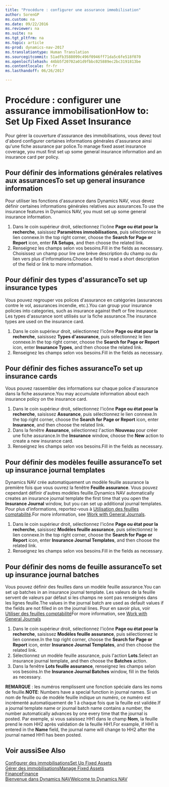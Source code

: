 ```yaml
---
title: "Procédure : configurer une assurance immobilisation"
author: SorenGP
ms.custom: na
ms.date: 09/22/2016
ms.reviewer: na
ms.suite: na
ms.tgt_pltfrm: na
ms.topic: article
ms-prod: dynamics-nav-2017
ms.translationtype: Human Translation
ms.sourcegitcommit: 51adfb3588099c496f0946ff71da5c6fe518f070
ms.openlocfilehash: 44bb5f20702a01d9fbbc025889ec2bc3191813be
ms.contentlocale: fr-fr
ms.lasthandoff: 06/26/2017

---
```


# <a name="how-to-set-up-fixed-asset-insurance"></a><span data-ttu-id="be34c-102">Procédure : configurer une assurance immobilisation</span><span class="sxs-lookup"><span data-stu-id="be34c-102">How to: Set Up Fixed Asset Insurance</span></span>
<span data-ttu-id="be34c-103">Pour gérer la couverture d'assurance des immobilisations, vous devez tout d'abord configurer certaines informations générales d'assurance ainsi qu'une fiche assurance par police.</span><span class="sxs-lookup"><span data-stu-id="be34c-103">To manage fixed asset insurance coverage, you must first set up some general insurance information and an insurance card per policy.</span></span>

## <a name="to-set-up-general-insurance-information"></a><span data-ttu-id="be34c-104">Pour définir des informations générales relatives aux assurances</span><span class="sxs-lookup"><span data-stu-id="be34c-104">To set up general insurance information</span></span>  
<span data-ttu-id="be34c-105">Pour utiliser les fonctions d'assurance dans Dynamics NAV, vous devez définir certaines informations générales relatives aux assurances.</span><span class="sxs-lookup"><span data-stu-id="be34c-105">To use the insurance features in Dynamics NAV, you must set up some general insurance information.</span></span>  
1. <span data-ttu-id="be34c-106">Dans le coin supérieur droit, sélectionnez l'icône **Page ou état pour la recherche**, saisissez **Paramètres immobilisations**, puis sélectionnez le lien connexe.</span><span class="sxs-lookup"><span data-stu-id="be34c-106">In the top right corner, choose the **Search for Page or Report** icon, enter **FA Setups**, and then choose the related link.</span></span>  
2. <span data-ttu-id="be34c-107">Renseignez les champs selon vos besoins.</span><span class="sxs-lookup"><span data-stu-id="be34c-107">Fill in the fields as necessary.</span></span> <span data-ttu-id="be34c-108">Choisissez un champ pour lire une brève description du champ ou du lien vers plus d'informations.</span><span class="sxs-lookup"><span data-stu-id="be34c-108">Choose a field to read a short description of the field or link to more information.</span></span>  

## <a name="to-set-up-insurance-types"></a><span data-ttu-id="be34c-109">Pour définir des types d'assurance</span><span class="sxs-lookup"><span data-stu-id="be34c-109">To set up insurance types</span></span>  
<span data-ttu-id="be34c-110">Vous pouvez regrouper vos polices d'assurance en catégories (assurances contre le vol, assurances incendie, etc.).</span><span class="sxs-lookup"><span data-stu-id="be34c-110">You can group your insurance policies into categories, such as insurance against theft or fire insurance.</span></span> <span data-ttu-id="be34c-111">Les types d'assurance sont utilisés sur la fiche assurance.</span><span class="sxs-lookup"><span data-stu-id="be34c-111">The insurance types are used on the insurance card.</span></span>
1. <span data-ttu-id="be34c-112">Dans le coin supérieur droit, sélectionnez l'icône **Page ou état pour la recherche**, saisissez **Types d'assurance**, puis sélectionnez le lien connexe.</span><span class="sxs-lookup"><span data-stu-id="be34c-112">In the top right corner, choose the **Search for Page or Report** icon, enter **Insurance Types**, and then choose the related link.</span></span>  
2. <span data-ttu-id="be34c-113">Renseignez les champs selon vos besoins.</span><span class="sxs-lookup"><span data-stu-id="be34c-113">Fill in the fields as necessary.</span></span>

## <a name="to-set-up-insurance-cards"></a><span data-ttu-id="be34c-114">Pour définir des fiches assurance</span><span class="sxs-lookup"><span data-stu-id="be34c-114">To set up insurance cards</span></span>  
<span data-ttu-id="be34c-115">Vous pouvez rassembler des informations sur chaque police d'assurance dans la fiche assurance.</span><span class="sxs-lookup"><span data-stu-id="be34c-115">You may accumulate information about each insurance policy on the insurance card.</span></span>  
1. <span data-ttu-id="be34c-116">Dans le coin supérieur droit, sélectionnez l'icône **Page ou état pour la recherche**, saisissez **Assurance**, puis sélectionnez le lien connexe.</span><span class="sxs-lookup"><span data-stu-id="be34c-116">In the top right corner, choose the **Search for Page or Report** icon, enter **Insurance**, and then choose the related link.</span></span>  
2. <span data-ttu-id="be34c-117">Dans la fenêtre **Assurance**, sélectionnez l'action **Nouveau** pour créer une fiche assurance.</span><span class="sxs-lookup"><span data-stu-id="be34c-117">In the **Insurance** window, choose the **New** action to create a  new insurance card.</span></span>  
3. <span data-ttu-id="be34c-118">Renseignez les champs selon vos besoins.</span><span class="sxs-lookup"><span data-stu-id="be34c-118">Fill in the fields as necessary.</span></span>

## <a name="to-set-up-insurance-journal-templates"></a><span data-ttu-id="be34c-119">Pour définir des modèles feuille assurance</span><span class="sxs-lookup"><span data-stu-id="be34c-119">To set up insurance journal templates</span></span>  
<span data-ttu-id="be34c-120">Dynamics NAV crée automatiquement un modèle feuille assurance la première fois que vous ouvrez la fenêtre **Feuille assurance**. Vous pouvez cependant définir d'autres modèles feuille.</span><span class="sxs-lookup"><span data-stu-id="be34c-120">Dynamics NAV automatically creates an insurance journal template the first time that you open the **Insurance Journal** window, but you can set up additional journal templates.</span></span> <span data-ttu-id="be34c-121">Pour plus d'informations, reportez-vous à [Utilisation des feuilles comptabilité](ui-work-general-journals.md).</span><span class="sxs-lookup"><span data-stu-id="be34c-121">For more information, see [Work with General Journals](ui-work-general-journals.md).</span></span>  
1. <span data-ttu-id="be34c-122">Dans le coin supérieur droit, sélectionnez l'icône **Page ou état pour la recherche**, saisissez **Modèles feuille assurance**, puis sélectionnez le lien connexe.</span><span class="sxs-lookup"><span data-stu-id="be34c-122">In the top right corner, choose the **Search for Page or Report** icon, enter **Insurance Journal Templates**, and then choose the related link.</span></span>  
2. <span data-ttu-id="be34c-123">Renseignez les champs selon vos besoins.</span><span class="sxs-lookup"><span data-stu-id="be34c-123">Fill in the fields as necessary.</span></span>

## <a name="to-set-up-insurance-journal-batches"></a><span data-ttu-id="be34c-124">Pour définir des noms de feuille assurance</span><span class="sxs-lookup"><span data-stu-id="be34c-124">To set up insurance journal batches</span></span>  
<span data-ttu-id="be34c-125">Vous pouvez définir des feuilles dans un modèle feuille assurance.</span><span class="sxs-lookup"><span data-stu-id="be34c-125">You can set up batches in an insurance journal template.</span></span> <span data-ttu-id="be34c-126">Les valeurs de la feuille servent de valeurs par défaut si les champs ne sont pas renseignés dans les lignes feuille.</span><span class="sxs-lookup"><span data-stu-id="be34c-126">The values in the journal batch are used as default values if the fields are not filled in on the journal lines.</span></span> <span data-ttu-id="be34c-127">Pour en savoir plus, voir [Utiliser des feuilles comptabilité](ui-work-general-journals.md)</span><span class="sxs-lookup"><span data-stu-id="be34c-127">For more information, see [Work with General Journals](ui-work-general-journals.md)</span></span>  
1. <span data-ttu-id="be34c-128">Dans le coin supérieur droit, sélectionnez l'icône **Page ou état pour la recherche**, saisissez **Modèles feuille assurance**, puis sélectionnez le lien connexe.</span><span class="sxs-lookup"><span data-stu-id="be34c-128">In the top right corner, choose the **Search for Page or Report** icon, enter **Insurance Journal Templates**, and then choose the related link.</span></span>  
2. <span data-ttu-id="be34c-129">Sélectionnez un modèle feuille assurance, puis l'action **Lots**.</span><span class="sxs-lookup"><span data-stu-id="be34c-129">Select an insurance journal template, and then choose the **Batches** action.</span></span>
3. <span data-ttu-id="be34c-130">Dans la fenêtre **Lots feuille assurance**, renseignez les champs selon vos besoins.</span><span class="sxs-lookup"><span data-stu-id="be34c-130">In the **Insurance Journal Batches** window, fill in the fields as necessary.</span></span>

<span data-ttu-id="be34c-131">**REMARQUE** : les numéros remplissent une fonction spéciale dans les noms de feuille.</span><span class="sxs-lookup"><span data-stu-id="be34c-131">**NOTE**: Numbers have a special function in journal names.</span></span> <span data-ttu-id="be34c-132">Si un nom de feuille ou de modèle feuille indique un numéro, ce numéro est incrémenté automatiquement de 1 à chaque fois que la feuille est validée.</span><span class="sxs-lookup"><span data-stu-id="be34c-132">If a journal template name or journal batch name contains a number, the number automatically advances by one every time that the journal is posted.</span></span> <span data-ttu-id="be34c-133">Par exemple, si vous saisissez HH1 dans le champ **Nom**, la feuille prend le nom HH2 après validation de la feuille HH1.</span><span class="sxs-lookup"><span data-stu-id="be34c-133">For example, if HH1 is entered in the **Name** field, the journal name will change to HH2 after the journal named HH1 has been posted.</span></span>

## <a name="see-also"></a><span data-ttu-id="be34c-134">Voir aussi</span><span class="sxs-lookup"><span data-stu-id="be34c-134">See Also</span></span>
[<span data-ttu-id="be34c-135">Configurer des immobilisations</span><span class="sxs-lookup"><span data-stu-id="be34c-135">Set Up Fixed Assets</span></span>](fa-setup.md)  
[<span data-ttu-id="be34c-136">Gérer des immobilisations</span><span class="sxs-lookup"><span data-stu-id="be34c-136">Manage Fixed Assets</span></span>](fa-manage.md)  
[<span data-ttu-id="be34c-137">Finance</span><span class="sxs-lookup"><span data-stu-id="be34c-137">Finance</span></span>](finance-setup.md)  
[<span data-ttu-id="be34c-138">Bienvenue dans Dynamics NAV</span><span class="sxs-lookup"><span data-stu-id="be34c-138">Welcome to Dynamics NAV</span></span>](across-get-started.md)

